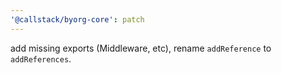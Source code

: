 ```yaml
---
'@callstack/byorg-core': patch
---
```


add missing exports (Middleware, etc), rename `addReference` to `addReferences`.
